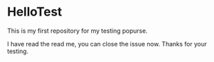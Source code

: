 # HelloTest
This is my first repository for my testing popurse.

I have read the read me, you can close the issue now. Thanks for your testing. 
